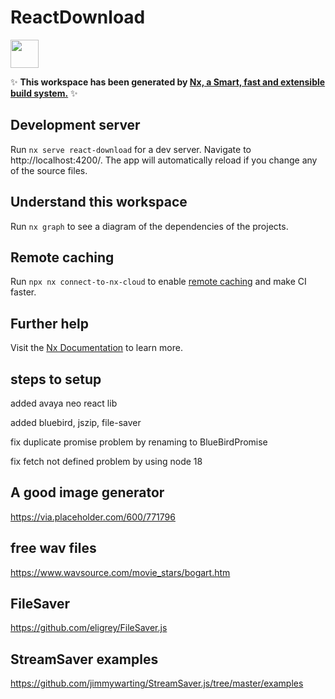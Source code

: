 # ReactDownload

<a alt="Nx logo" href="https://nx.dev" target="_blank" rel="noreferrer"><img src="https://raw.githubusercontent.com/nrwl/nx/master/images/nx-logo.png" width="45"></a>

✨ **This workspace has been generated by [Nx, a Smart, fast and extensible build system.](https://nx.dev)** ✨

## Development server

Run `nx serve react-download` for a dev server. Navigate to http://localhost:4200/. The app will automatically reload if you change any of the source files.

## Understand this workspace

Run `nx graph` to see a diagram of the dependencies of the projects.

## Remote caching

Run `npx nx connect-to-nx-cloud` to enable [remote caching](https://nx.app) and make CI faster.

## Further help

Visit the [Nx Documentation](https://nx.dev) to learn more.

## steps to setup

added avaya neo react lib

added bluebird, jszip, file-saver

fix duplicate promise problem by renaming to BlueBirdPromise

fix fetch not defined problem by using node 18

## A good image generator

https://via.placeholder.com/600/771796

## free wav files
https://www.wavsource.com/movie_stars/bogart.htm

## FileSaver

https://github.com/eligrey/FileSaver.js

## StreamSaver examples

https://github.com/jimmywarting/StreamSaver.js/tree/master/examples
